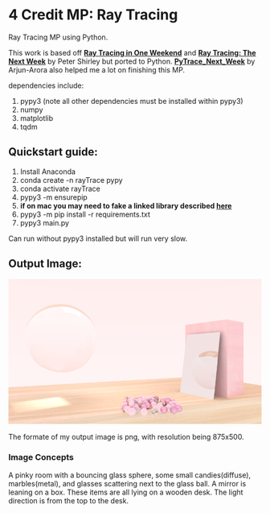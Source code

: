 # 4 Credit MP: Ray Tracing

Ray Tracing MP using Python.

This work is based off **[Ray Tracing in One Weekend](https://raytracing.github.io/books/RayTracingInOneWeekend.html)** and **[Ray Tracing: The Next Week](https://raytracing.github.io/books/RayTracingTheNextWeek.html)** by Peter Shirley but ported to Python. **[PyTrace_Next_Week](https://github.com/Arjun-Arora/PyTrace_Next_Week)** by Arjun-Arora also helped me a lot on finishing this MP.

dependencies include: 
1. pypy3 (note all other dependencies must be installed within pypy3)
2. numpy 
3. matplotlib
4. tqdm

## Quickstart guide: 
1. Install Anaconda
2. conda create -n rayTrace pypy
3. conda activate rayTrace
4. pypy3 -m ensurepip
5. **if on mac you may need to fake a linked library described [here](https://bitbucket.org/pypy/pypy/issues/2942/unable-to-install-numpy-with-pypy3-on)**
6. pypy3 -m pip install -r requirements.txt
7. pypy3 main.py

Can run without pypy3 installed but will run very slow.

## Output Image: 
![image2](./output.png)

The formate of my output image is png, with resolution being 875x500.

### Image Concepts
A pinky room with a bouncing glass sphere, some small candies(diffuse), marbles(metal), and glasses scattering next to the glass ball. A mirror is leaning on a box. These items are all lying on a wooden desk. The light direction is from the top to the desk.
